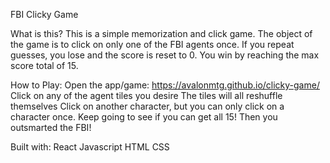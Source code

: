 FBI Clicky Game

What is this?
This is a simple memorization and click game. The object of the game is to click on only one of the FBI agents once. If you repeat guesses, you lose and the score is reset to 0. You win by reaching the max score total of 15.

How to Play:
Open the app/game: https://avalonmtg.github.io/clicky-game/
Click on any of the agent tiles you desire
The tiles will all reshuffle themselves
Click on another character, but you can only click on a character once.
Keep going to see if you can get all 15! Then you outsmarted the FBI!


Built with:
React
Javascript
HTML
CSS
